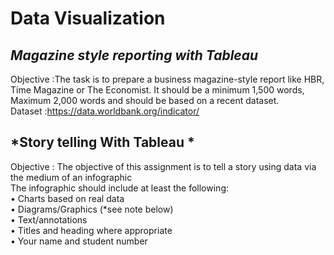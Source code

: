 # Data Visualization

## *Magazine style reporting with Tableau*

Objective :The task is to prepare a business magazine-style report like HBR, Time Magazine
           or The Economist. It should be a minimum 1,500 words, Maximum 2,000 words and should be based on a recent dataset. <br />
Dataset   :https://data.worldbank.org/indicator/  <br />

## *Story telling With Tableau *

Objective : The objective of this assignment is to tell a story using data via the medium of an infographic <br />
            The infographic should include at least the following: <br />
              • Charts based on real data <br />
              • Diagrams/Graphics (*see note below) <br />
              • Text/annotations <br />
              • Titles and heading where appropriate <br />
              • Your name and student number <br />
